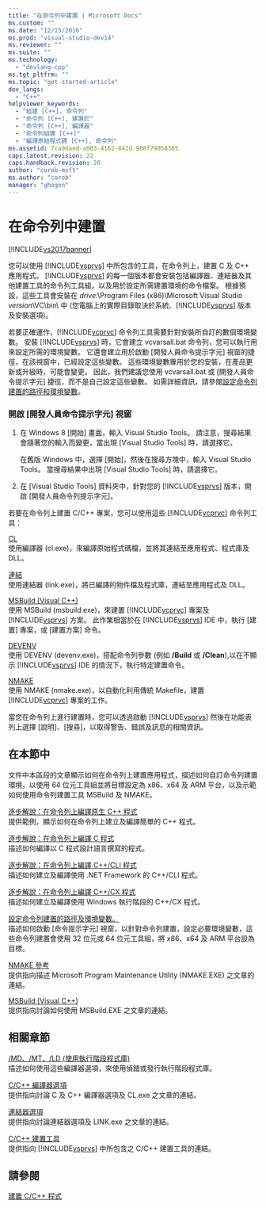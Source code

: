 ```yaml
---
title: "在命令列中建置 | Microsoft Docs"
ms.custom: ""
ms.date: "12/15/2016"
ms.prod: "visual-studio-dev14"
ms.reviewer: ""
ms.suite: ""
ms.technology: 
  - "devlang-cpp"
ms.tgt_pltfrm: ""
ms.topic: "get-started-article"
dev_langs: 
  - "C++"
helpviewer_keywords: 
  - "組建 [C++], 命令列"
  - "命令列 [C++], 建置於"
  - "命令列 [C++], 編譯器"
  - "命令列組建 [C++]"
  - "編譯原始程式碼 [C++], 命令列"
ms.assetid: 7ca9daed-a003-4162-842d-908f79058365
caps.latest.revision: 22
caps.handback.revision: 20
author: "corob-msft"
ms.author: "corob"
manager: "ghogen"
---
```

# 在命令列中建置
[!INCLUDE[vs2017banner](../assembler/inline/includes/vs2017banner.md)]

您可以使用 [!INCLUDE[vsprvs](../assembler/masm/includes/vsprvs_md.md)] 中所包含的工具，在命令列上，建置 C 及 C\+\+ 應用程式。  [!INCLUDE[vsprvs](../assembler/masm/includes/vsprvs_md.md)] 的每一個版本都會安裝包括編譯器、連結器及其他建置工具的命令列工具組，以及用於設定所需建置環境的命令檔案。  根據預設，這些工具會安裝在 *drive*:\\Program Files \(x86\)\\Microsoft Visual Studio *version*\\VC\\bin\\ 中   \(您電腦上的實際目錄取決於系統、[!INCLUDE[vsprvs](../assembler/masm/includes/vsprvs_md.md)] 版本及安裝選項\)。  
  
 若要正確運作，[!INCLUDE[vcprvc](../build/includes/vcprvc_md.md)] 命令列工具需要針對安裝所自訂的數個環境變數。  安裝 [!INCLUDE[vsprvs](../assembler/masm/includes/vsprvs_md.md)] 時，它會建立 vcvarsall.bat 命令列，您可以執行用來設定所需的環境變數。  它還會建立用於啟動 \[開發人員命令提示字元\] 視窗的捷徑，在該視窗中，已經設定這些變數。  這些環境變數專用於您的安裝，在產品更新或升級時，可能會變更。  因此，我們建議您使用 vcvarsall.bat 或 \[開發人員命令提示字元\] 捷徑，而不是自己設定這些變數。  如需詳細資訊，請參閱[設定命令列建置的路徑和環境變數](../build/setting-the-path-and-environment-variables-for-command-line-builds.md)。  
  
### 開啟 \[開發人員命令提示字元\] 視窗  
  
1.  在 Windows 8 \[開始\] 畫面，輸入 Visual Studio Tools。  請注意，搜尋結果會隨著您的輸入而變更，當出現 \[Visual Studio Tools\] 時，請選擇它。  
  
     在舊版 Windows 中，選擇 \[開始\]，然後在搜尋方塊中，輸入 Visual Studio Tools。  當搜尋結果中出現 \[Visual Studio Tools\] 時，請選擇它。  
  
2.  在 \[Visual Studio Tools\] 資料夾中，針對您的 [!INCLUDE[vsprvs](../assembler/masm/includes/vsprvs_md.md)] 版本，開啟 \[開發人員命令列提示字元\]。  
  
 若要在命令列上建置 C\/C\+\+ 專案，您可以使用這些 [!INCLUDE[vcprvc](../build/includes/vcprvc_md.md)] 命令列工具：  
  
 [CL](../build/reference/compiling-a-c-cpp-program.md)  
 使用編譯器 \(cl.exe\)，來編譯原始程式碼檔，並將其連結至應用程式、程式庫及 DLL。  
  
 [連結](../build/reference/linking.md)  
 使用連結器 \(link.exe\)，將已編譯的物件檔及程式庫，連結至應用程式及 DLL。  
  
 [MSBuild \(Visual C\+\+\)](../build/msbuild-visual-cpp.md)  
 使用 MSBuild \(msbuild.exe\)，來建置 [!INCLUDE[vcprvc](../build/includes/vcprvc_md.md)] 專案及 [!INCLUDE[vsprvs](../assembler/masm/includes/vsprvs_md.md)] 方案。  此作業相當於在 [!INCLUDE[vsprvs](../assembler/masm/includes/vsprvs_md.md)] IDE 中，執行 \[建置\] 專案，或 \[建置方案\] 命令。  
  
 [DEVENV](../Topic/Devenv%20Command%20Line%20Switches.md)  
 使用 DEVENV \(devenv.exe\)，搭配命令列參數 \(例如 **\/Build** 或 **\/Clean**\),以在不顯示 [!INCLUDE[vsprvs](../assembler/masm/includes/vsprvs_md.md)] IDE 的情況下，執行特定建置命令。  
  
 [NMAKE](../build/nmake-reference.md)  
 使用 NMAKE \(nmake.exe\)，以自動化利用傳統 Makefile，建置 [!INCLUDE[vcprvc](../build/includes/vcprvc_md.md)] 專案的工作。  
  
 當您在命令列上進行建置時，您可以透過啟動 [!INCLUDE[vsprvs](../assembler/masm/includes/vsprvs_md.md)] 然後在功能表列上選擇 \[說明\]、\[搜尋\]，以取得警告、錯誤及訊息的相關資訊。  
  
## 在本節中  
 文件中本區段的文章顯示如何在命令列上建置應用程式，描述如何自訂命令列建置環境，以使用 64 位元工具組並將目標設定為 x86、x64 及 ARM 平台，以及示範如何使用命令列建置工具 MSBuild 及 NMAKE。  
  
 [逐步解說：在命令列上編譯原生 C\+\+ 程式](../build/walkthrough-compiling-a-native-cpp-program-on-the-command-line.md)  
 提供範例，顯示如何在命令列上建立及編譯簡單的 C\+\+ 程式。  
  
 [逐步解說：在命令列上編譯 C 程式](../Topic/Walkthrough:%20Compiling%20a%20C%20Program%20on%20the%20Command%20Line.md)  
 描述如何編譯以 C 程式設計語言撰寫的程式。  
  
 [逐步解說：在命令列上編譯 C\+\+\/CLI 程式](../build/walkthrough-compiling-a-cpp-cli-program-on-the-command-line.md)  
 描述如何建立及編譯使用 .NET Framework 的 C\+\+\/CLI 程式。  
  
 [逐步解說：在命令列上編譯 C\+\+\/CX 程式](../build/walkthrough-compiling-a-cpp-cx-program-on-the-command-line.md)  
 描述如何建立及編譯使用 Windows 執行階段的 C\+\+\/CX 程式。  
  
 [設定命令列建置的路徑及環境變數。](../build/setting-the-path-and-environment-variables-for-command-line-builds.md)  
 描述如何啟動 \[命令提示字元\] 視窗，以針對命令列建置，設定必要環境變數，這些命令列建置會使用 32 位元或 64 位元工具組，將 x86、x64 及 ARM 平台設為目標。  
  
 [NMAKE 參考](../build/nmake-reference.md)  
 提供指向描述 Microsoft Program Maintenance Utility \(NMAKE.EXE\) 之文章的連結。  
  
 [MSBuild \(Visual C\+\+\)](../build/msbuild-visual-cpp.md)  
 提供指向討論如何使用 MSBuild.EXE 之文章的連結。  
  
## 相關章節  
 [\/MD、\/MT、\/LD \(使用執行階段程式庫\)](../build/reference/md-mt-ld-use-run-time-library.md)  
 描述如何使用這些編譯器選項，來使用偵錯或發行執行階段程式庫。  
  
 [C\/C\+\+ 編譯器選項](../build/reference/compiler-options.md)  
 提供指向討論 C 及 C\+\+ 編譯器選項及 CL.exe 之文章的連結。  
  
 [連結器選項](../build/reference/linker-options.md)  
 提供指向討論連結器選項及 LINK.exe 之文章的連結。  
  
 [C\/C\+\+ 建置工具](../build/reference/c-cpp-build-tools.md)  
 提供指向 [!INCLUDE[vsprvs](../assembler/masm/includes/vsprvs_md.md)] 中所包含之 C\/C\+\+ 建置工具的連結。  
  
## 請參閱  
 [建置 C\/C\+\+ 程式](../build/building-c-cpp-programs.md)